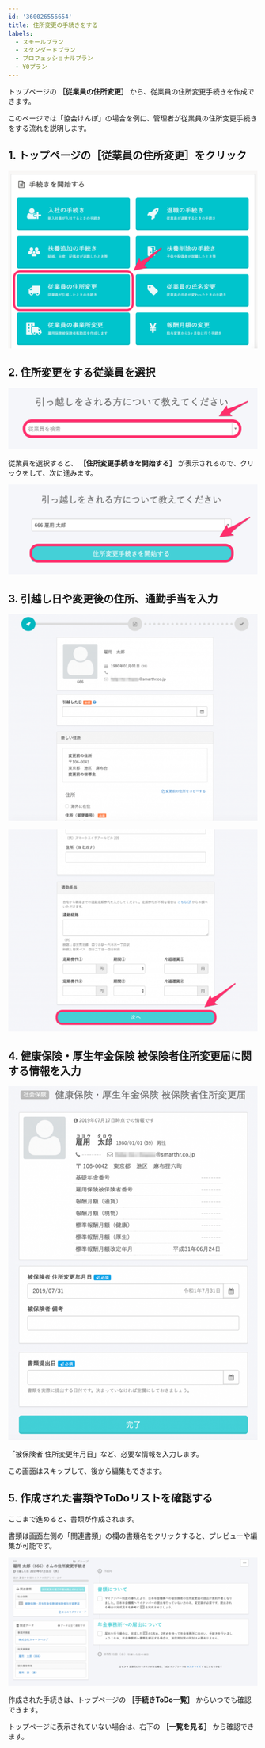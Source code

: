 ```yaml
---
id: '360026556654'
title: 住所変更の手続きをする
labels:
  - スモールプラン
  - スタンダードプラン
  - プロフェッショナルプラン
  - ¥0プラン
---
```

トップページの **［従業員の住所変更］** から、従業員の住所変更手続きを作成できます。

このページでは「協会けんぽ」の場合を例に、管理者が従業員の住所変更手続きをする流れを説明します。

## 1\. トップページの［従業員の住所変更］をクリック

![](./__________2022-02-18_11_52_54.png)

## 2\. 住所変更をする従業員を選択

![](./10898_002.png)

従業員を選択すると、 **［住所変更手続きを開始する］** が表示されるので、クリックをして、次に進みます。

![](./10898_003.png)

## 3\. 引越し日や変更後の住所、通勤手当を入力

![](./10898_004-1024x863_png_________________SmartHR.png)

![10898_005-1024x829.png](./10898_005-1024x829.png)

## 4\. 健康保険・厚生年金保険 被保険者住所変更届に関する情報を入力

![](./10898_006-722x1024_png.png)

「被保険者 住所変更年月日」など、必要な情報を入力します。

この画面はスキップして、後から編集もできます。

## 5\. 作成された書類やToDoリストを確認する

ここまで進めると、書類が作成されます。

書類は画面左側の「関連書類」の欄の書類名をクリックすると、プレビューや編集が可能です。

![](./10898_007-1024x530.png)

作成された手続きは、トップページの **［手続きToDo一覧］** からいつでも確認できます。

トップページに表示されていない場合は、右下の **［一覧を見る］** から確認できます。
